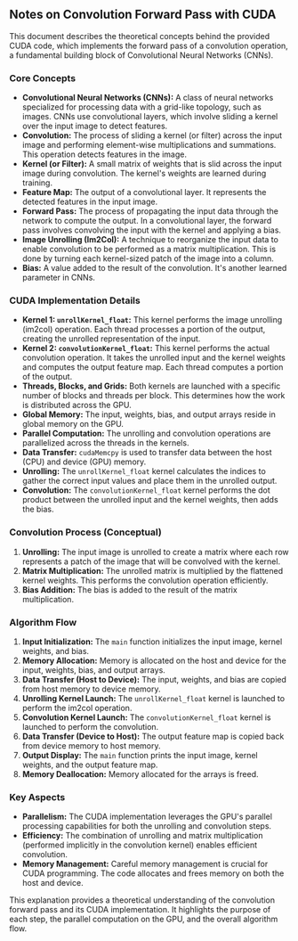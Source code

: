 ## Notes on Convolution Forward Pass with CUDA

This document describes the theoretical concepts behind the provided CUDA code, which implements the forward pass of a convolution operation, a fundamental building block of Convolutional Neural Networks (CNNs).

### Core Concepts

*   **Convolutional Neural Networks (CNNs):** A class of neural networks specialized for processing data with a grid-like topology, such as images. CNNs use convolutional layers, which involve sliding a kernel over the input image to detect features.
*   **Convolution:** The process of sliding a kernel (or filter) across the input image and performing element-wise multiplications and summations.  This operation detects features in the image.
*   **Kernel (or Filter):** A small matrix of weights that is slid across the input image during convolution. The kernel's weights are learned during training.
*   **Feature Map:** The output of a convolutional layer. It represents the detected features in the input image.
*   **Forward Pass:** The process of propagating the input data through the network to compute the output. In a convolutional layer, the forward pass involves convolving the input with the kernel and applying a bias.
*   **Image Unrolling (Im2Col):** A technique to reorganize the input data to enable convolution to be performed as a matrix multiplication. This is done by turning each kernel-sized patch of the image into a column.
*   **Bias:** A value added to the result of the convolution. It's another learned parameter in CNNs.

### CUDA Implementation Details

*   **Kernel 1: `unrollKernel_float`:** This kernel performs the image unrolling (im2col) operation. Each thread processes a portion of the output, creating the unrolled representation of the input.
*   **Kernel 2: `convolutionKernel_float`:** This kernel performs the actual convolution operation. It takes the unrolled input and the kernel weights and computes the output feature map. Each thread computes a portion of the output.
*   **Threads, Blocks, and Grids:** Both kernels are launched with a specific number of blocks and threads per block. This determines how the work is distributed across the GPU.
*   **Global Memory:** The input, weights, bias, and output arrays reside in global memory on the GPU.
*   **Parallel Computation:** The unrolling and convolution operations are parallelized across the threads in the kernels.
*   **Data Transfer:** `cudaMemcpy` is used to transfer data between the host (CPU) and device (GPU) memory.
*   **Unrolling:** The `unrollKernel_float` kernel calculates the indices to gather the correct input values and place them in the unrolled output.
*   **Convolution:** The `convolutionKernel_float` kernel performs the dot product between the unrolled input and the kernel weights, then adds the bias.

### Convolution Process (Conceptual)

1.  **Unrolling:** The input image is unrolled to create a matrix where each row represents a patch of the image that will be convolved with the kernel.
2.  **Matrix Multiplication:** The unrolled matrix is multiplied by the flattened kernel weights. This performs the convolution operation efficiently.
3.  **Bias Addition:** The bias is added to the result of the matrix multiplication.

### Algorithm Flow

1.  **Input Initialization:** The `main` function initializes the input image, kernel weights, and bias.
2.  **Memory Allocation:** Memory is allocated on the host and device for the input, weights, bias, and output arrays.
3.  **Data Transfer (Host to Device):** The input, weights, and bias are copied from host memory to device memory.
4.  **Unrolling Kernel Launch:** The `unrollKernel_float` kernel is launched to perform the im2col operation.
5.  **Convolution Kernel Launch:** The `convolutionKernel_float` kernel is launched to perform the convolution.
6.  **Data Transfer (Device to Host):** The output feature map is copied back from device memory to host memory.
7.  **Output Display:** The `main` function prints the input image, kernel weights, and the output feature map.
8.  **Memory Deallocation:** Memory allocated for the arrays is freed.

### Key Aspects

*   **Parallelism:** The CUDA implementation leverages the GPU's parallel processing capabilities for both the unrolling and convolution steps.
*   **Efficiency:** The combination of unrolling and matrix multiplication (performed implicitly in the convolution kernel) enables efficient convolution.
*   **Memory Management:** Careful memory management is crucial for CUDA programming. The code allocates and frees memory on both the host and device.

This explanation provides a theoretical understanding of the convolution forward pass and its CUDA implementation. It highlights the purpose of each step, the parallel computation on the GPU, and the overall algorithm flow.
